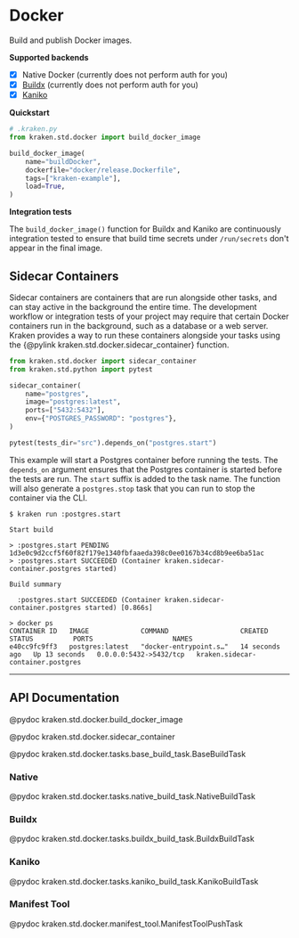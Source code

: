# Docker

  [Kaniko]: https://github.com/GoogleContainerTools/kaniko
  [Buildx]: https://docs.docker.com/buildx/working-with-buildx/

Build and publish Docker images.

__Supported backends__

* [x] Native Docker (currently does not perform auth for you)
* [x] [Buildx][] (currently does not perform auth for you)
* [x] [Kaniko][]

__Quickstart__

```py
# .kraken.py
from kraken.std.docker import build_docker_image

build_docker_image(
    name="buildDocker",
    dockerfile="docker/release.Dockerfile",
    tags=["kraken-example"],
    load=True,
)
```

__Integration tests__

The `build_docker_image()` function for Buildx and Kaniko are continuously integration tested to ensure that build
time secrets under `/run/secrets` don't appear in the final image.


## Sidecar Containers

Sidecar containers are containers that are run alongside other tasks, and can stay active in the background the entire
time. The development workflow or integration tests of your project may require that certain Docker containers run in
the background, such as a database or a web server. Kraken provides a way to run these containers alongside your tasks
using the {@pylink kraken.std.docker.sidecar_container} function.

```py
from kraken.std.docker import sidecar_container
from kraken.std.python import pytest

sidecar_container(
    name="postgres",
    image="postgres:latest",
    ports=["5432:5432"],
    env={"POSTGRES_PASSWORD": "postgres"},
)

pytest(tests_dir="src").depends_on("postgres.start")
```

This example will start a Postgres container before running the tests. The `depends_on` argument ensures that the
Postgres container is started before the tests are run. The `start` suffix is added to the task name. The function
will also generate a `postgres.stop` task that you can run to stop the container via the CLI.

```
$ kraken run :postgres.start

Start build

> :postgres.start PENDING
1d3e0c9d2ccf5f60f82f179e1340fbfaaeda398c0ee0167b34cd8b9ee6ba51ac
> :postgres.start SUCCEEDED (Container kraken.sidecar-container.postgres started)

Build summary

  :postgres.start SUCCEEDED (Container kraken.sidecar-container.postgres started) [0.866s]

> docker ps
CONTAINER ID   IMAGE             COMMAND                  CREATED          STATUS          PORTS                    NAMES
e40cc9fc9ff3   postgres:latest   "docker-entrypoint.s…"   14 seconds ago   Up 13 seconds   0.0.0.0:5432->5432/tcp   kraken.sidecar-container.postgres
```

---

## API Documentation

@pydoc kraken.std.docker.build_docker_image

@pydoc kraken.std.docker.sidecar_container

@pydoc kraken.std.docker.tasks.base_build_task.BaseBuildTask

### Native

@pydoc kraken.std.docker.tasks.native_build_task.NativeBuildTask

### Buildx

@pydoc kraken.std.docker.tasks.buildx_build_task.BuildxBuildTask

### Kaniko

@pydoc kraken.std.docker.tasks.kaniko_build_task.KanikoBuildTask

### Manifest Tool

@pydoc kraken.std.docker.manifest_tool.ManifestToolPushTask
